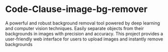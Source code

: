 # Code-Clause-image-bg-remover
A powerful and robust background removal tool powered by deep learning and computer vision techniques. Easily separate objects from their backgrounds in images with precision and accuracy. This project provides a user-friendly web interface for users to upload images and instantly remove backgrounds
